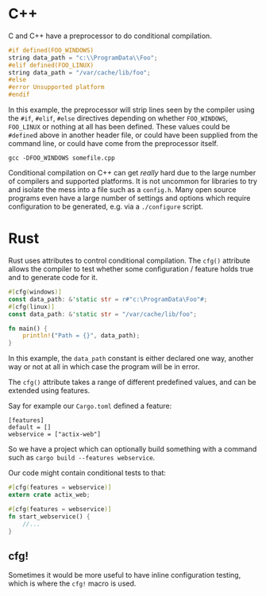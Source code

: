 # C++

C and C++ have a preprocessor to do conditional compilation.

```c++
#if defined(FOO_WINDOWS)
string data_path = "c:\\ProgramData\\Foo";
#elif defined(FOO_LINUX)
string data_path = "/var/cache/lib/foo";
#else
#error Unsupported platform
#endif
```

In this example, the preprocessor will strip lines seen by the compiler using the `#if`, `#elif`, `#else` directives depending on whether `FOO_WINDOWS`, `FOO_LINUX` or nothing at all has been defined. These values could be `#define`d above in another header file, or could have been supplied from the command line, or could have come from the preprocessor itself.

```
gcc -DFOO_WINDOWS somefile.cpp
```

Conditional compilation on C++ can get _really_ hard due to the large number of compilers and supported platforms. It is not uncommon for libraries to try and isolate the mess into a file such as a `config.h`. Many open source programs even have a large number of settings and options which require configuration to be generated, e.g. via a `./configure` script.

# Rust

Rust uses attributes to control conditional compilation. The `cfg()` attribute allows the compiler to test whether some configuration / feature holds true and to generate code for it.

```rust
#[cfg(windows)]
const data_path: &'static str = r#"c:\ProgramData\Foo"#;
#[cfg(linux)]
const data_path: &'static str = "/var/cache/lib/foo";

fn main() {
    println!("Path = {}", data_path);    
}
```

In this example, the `data_path` constant is either declared one way, another way or not at all in which case the program will be in error.

The `cfg()` attribute takes a range of different predefined values, and can be extended using features.

Say for example our `Cargo.toml` defined a feature:

```
[features]
default = []
webservice = ["actix-web"]
```

So we have a project which can optionally build something with a command such as `cargo build --features webservice`.

Our code might contain conditional tests to that:

```rust
#[cfg(features = webservice)]
extern crate actix_web;

#[cfg(features = webservice)]
fn start_webservice() {
    //...
}
```

## cfg!

Sometimes it would be more useful to have inline configuration testing, which is where the `cfg!` macro is used.